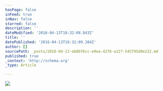 ```yaml
---
hasPage: false
inFeed: true
inNav: false
starred: false
description: ''
dateModified: '2016-04-13T18:32:08.843Z'
title: ''
datePublished: '2016-04-13T18:32:09.384Z'
author: []
sourcePath: _posts/2016-04-13-eb8bf6cc-e9ea-4276-a127-545795d0e222.md
published: true
_context: 'http://schema.org'
_type: Article

---
```

![](https://the-grid-user-content.s3-us-west-2.amazonaws.com/ed039ca0-036a-4dcb-b202-d373ecaa36fc.jpg)
